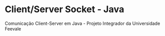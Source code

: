 # Client/Server Socket - Java
Comunicação Client-Server em Java - Projeto Integrador da Universidade Feevale

